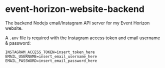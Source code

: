 # event-horizon-website-backend
The backend Nodejs email/Instagram API server for my Event Horizon website.

A `.env` file is required with the Instagram access token and email username & password:
```
INSTAGRAM_ACCESS_TOKEN=insert_token_here
EMAIL_USERNAME=insert_email_username_here
EMAIL_PASSWORD=insert_email_password_here
```